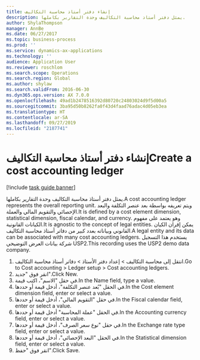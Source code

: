 ```yaml
---
title: إنشاء دفتر أستاذ محاسبة التكاليف
description: يمثل دفتر أستاذ محاسبة التكاليف وحدة التقارير بكاملها.
author: ShylaThompson
manager: AnnBe
ms.date: 06/27/2017
ms.topic: business-process
ms.prod: ''
ms.service: dynamics-ax-applications
ms.technology: ''
audience: Application User
ms.reviewer: roschlom
ms.search.scope: Operations
ms.search.region: Global
ms.author: shylaw
ms.search.validFrom: 2016-06-30
ms.dyn365.ops.version: AX 7.0.0
ms.openlocfilehash: 49ad1b2478516392d80720c24803024d9f5d00a5
ms.sourcegitcommit: 3ba95d50b8262fa0f43d4faad76adac4d05eb3ea
ms.translationtype: HT
ms.contentlocale: ar-SA
ms.lasthandoff: 09/27/2019
ms.locfileid: "2187741"
---
```

# <a name="create-a-cost-accounting-ledger"></a><span data-ttu-id="761cd-103">إنشاء دفتر أستاذ محاسبة التكاليف</span><span class="sxs-lookup"><span data-stu-id="761cd-103">Create a cost accounting ledger</span></span>

[!include [task guide banner](../../includes/task-guide-banner.md)]

<span data-ttu-id="761cd-104">يمثل دفتر أستاذ محاسبة التكاليف وحدة التقارير بكاملها.</span><span class="sxs-lookup"><span data-stu-id="761cd-104">A cost accounting ledger represents the overall reporting unit.</span></span> <span data-ttu-id="761cd-105">ويتم تعريفه بواسطة بعد عنصر التكلفة والبعد الإحصائي والتقويم المالي والعملة.</span><span class="sxs-lookup"><span data-stu-id="761cd-105">It is defined by a cost element dimension, statistical dimension, fiscal calendar, and currency.</span></span> <span data-ttu-id="761cd-106">وهو يعتمد على مفهوم الكيانات القانونية.</span><span class="sxs-lookup"><span data-stu-id="761cd-106">It is agnostic to the concept of legal entities.</span></span> <span data-ttu-id="761cd-107">يمكن إقران الكيان القانوني وبياناته بعدد كبير من دفاتر أستاذ محاسبة التكاليف.</span><span class="sxs-lookup"><span data-stu-id="761cd-107">A legal entity and its data can be associated with many cost accounting ledgers.</span></span> <span data-ttu-id="761cd-108">يستخدم هذا التسجيل شركة بيانات العرض التوضيحي USP2.</span><span class="sxs-lookup"><span data-stu-id="761cd-108">This recording uses the USP2 demo data company.</span></span>

1. <span data-ttu-id="761cd-109">انتقل إلى محاسبة التكاليف > إعداد دفتر الأستاذ > دفاتر أستاذ محاسبة التكاليف.</span><span class="sxs-lookup"><span data-stu-id="761cd-109">Go to Cost accounting > Ledger setup > Cost accounting ledgers.</span></span>
2. <span data-ttu-id="761cd-110">انقر فوق "جديد".</span><span class="sxs-lookup"><span data-stu-id="761cd-110">Click New.</span></span>
3. <span data-ttu-id="761cd-111">في حقل "الاسم"، اكتب قيمة.</span><span class="sxs-lookup"><span data-stu-id="761cd-111">In the Name field, type a value.</span></span>
4. <span data-ttu-id="761cd-112">في الحقل "بُعد عنصر التكلفة‬‬"، أدخل قيمة أو حددها.</span><span class="sxs-lookup"><span data-stu-id="761cd-112">In the Cost element dimension field, enter or select a value.</span></span>
5. <span data-ttu-id="761cd-113">في حقل "التقويم المالي"، أدخل قيمة أو حددها.</span><span class="sxs-lookup"><span data-stu-id="761cd-113">In the Fiscal calendar field, enter or select a value.</span></span>
6. <span data-ttu-id="761cd-114">في الحقل "عملة المحاسبة" أدخل قيمة أو حددها.</span><span class="sxs-lookup"><span data-stu-id="761cd-114">In the Accounting currency field, enter or select a value.</span></span>
7. <span data-ttu-id="761cd-115">في حقل "نوع سعر الصرف"، أدخل قيمة أو حددها.</span><span class="sxs-lookup"><span data-stu-id="761cd-115">In the Exchange rate type field, enter or select a value.</span></span>
8. <span data-ttu-id="761cd-116">في الحقل "البعد الإحصائي"، أدخل قيمة أو حددها.</span><span class="sxs-lookup"><span data-stu-id="761cd-116">In the Statistical dimension field, enter or select a value.</span></span>
9. <span data-ttu-id="761cd-117">انقر فوق "حفظ".</span><span class="sxs-lookup"><span data-stu-id="761cd-117">Click Save.</span></span>

